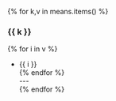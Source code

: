 {% for k,v in means.items() %}
### {{ k }} <br>
{% for i in v %}
+ {{ i }} <br>
{% endfor %} <br>
--- <br>
{% endfor %}
